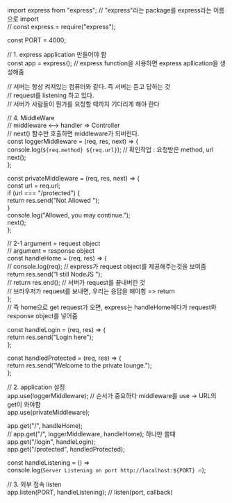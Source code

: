 import express from "express"; // "express"라는 package를 express라는 이름으로 import  
// const express = require("express");

const PORT = 4000;

// 1. express application 만들어야 함  
const app = express(); // express function을 사용하면 express apllication을 생성해줌

// 서버는 항상 켜져있는 컴퓨터와 같다. 즉 서버는 듣고 답하는 것  
// request를 listening 하고 있다.  
// 서버가 사람들이 뭔가를 요청할 때까지 기다리게 해야 한다

// 4. MiddleWare  
// middleware <--> handler => Controller  
// next() 함수만 호출하면 middleware가 되버린다.  
const loggerMiddleware = (req, res, next) => {  
console.log(`${req.method} ${req.url}`); // 확인작업 : 요청받은 method, url  
next();  
};

const privateMiddleware = (req, res, next) => {  
const url = req.url;  
if (url === "/protected") {  
return res.send("Not Allowed ");  
}  
console.log("Allowed, you may continue.");  
next();  
};

// 2-1 argument = request object  
// argument = response object  
const handleHome = (req, res) => {  
// console.log(req); // express가 request object를 제공해주는것을 보여줌  
return res.send("I still NodeJS ");  
// return res.end(); // 서버가 request를 끝내버린 것  
// 브라우저가 request를 보내면, 우리는 응답을 해야함 => return  
};  
// 즉 home으로 get request가 오면, express는 handleHome에다가 request와 response object를 넣어줌

const handleLogin = (req, res) => {  
return res.send("Login here");  
};

const handledProtected = (req, res) => {  
return res.send("Welcome to the private lounge.");  
};

// 2. application 설정  
app.use(loggerMiddleware); // 순서가 중요하다 middleware를 use -> URL의 get이 와야함  
app.use(privateMiddleware);

app.get("/", handleHome);  
// app.get("/", loggerMiddleware, handleHome); 하나만 쓸때  
app.get("/login", handleLogin);  
app.get("/protected", handledProtected);

const handleListening = () =>  
console.log(`Server Listening on port http://localhost:${PORT} 🔥`);

// 3. 외부 접속 listen  
app.listen(PORT, handleListening); // listen(port, callback)
